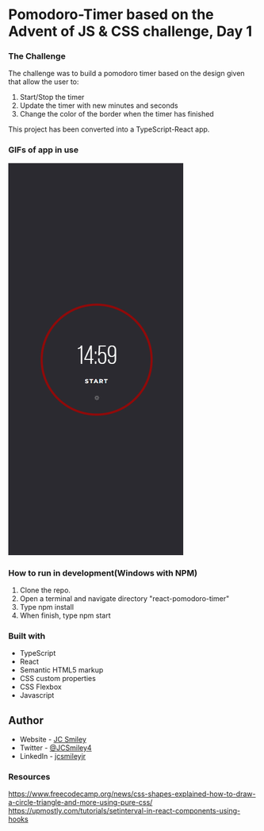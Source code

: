 # Pomodoro-Timer based on the Advent of JS & CSS challenge, Day 1

### The Challenge
The challenge was to build a pomodoro timer based on the design given that allow the user to:
1. Start/Stop the timer
2. Update the timer with new minutes and seconds
3. Change the color of the border when the timer has finished

This project has been converted into a TypeScript-React app.  

### GIFs of app in use

![GIF of in use](/react-pomodoro-timer/src/assets/pomodoro-timer-demo-1.gif)

### How to run in development(Windows with NPM)
1. Clone the repo.
2. Open a terminal and navigate directory "react-pomodoro-timer"
3. Type npm install
4. When finish, type npm start

### Built with
- TypeScript
- React
- Semantic HTML5 markup
- CSS custom properties
- CSS Flexbox
- Javascript 

## Author
- Website - [JC Smiley](https://www.jcsmileyjr.com)
- Twitter - [@JCSmiley4](https://twitter.com/JCSmiley4)
- LinkedIn - [jcsmileyjr](https://www.linkedin.com/in/jcsmileyjr/)

### Resources
https://www.freecodecamp.org/news/css-shapes-explained-how-to-draw-a-circle-triangle-and-more-using-pure-css/
https://upmostly.com/tutorials/setinterval-in-react-components-using-hooks
